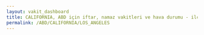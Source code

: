 ```yaml
---
layout: vakit_dashboard
title: CALIFORNIA, ABD için iftar, namaz vakitleri ve hava durumu - ilçe/eyalet seç
permalink: /ABD/CALIFORNIA/LOS_ANGELES
---
```


<script type="text/javascript">
  var GLOBAL_COUNTRY = 'ABD';
  var GLOBAL_CITY = 'CALIFORNIA';
  var GLOBAL_STATE = 'LOS_ANGELES';
  var lat = 72;
  var lon = 21;
</script>
